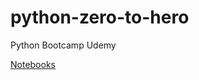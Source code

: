 # python-zero-to-hero

Python Bootcamp Udemy

[Notebooks](https://github.com/Pierian-Data/Complete-Python-3-Bootcamp)